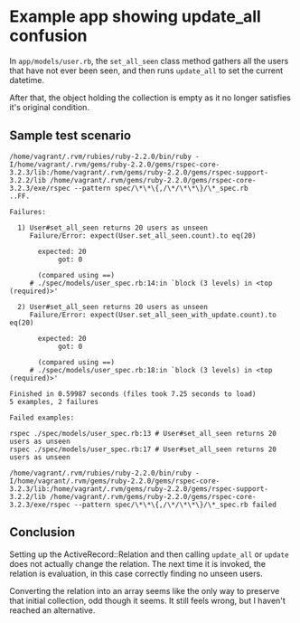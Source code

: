 # Example app showing update_all confusion

In `app/models/user.rb`, the `set_all_seen` class method gathers all
the users that have not ever been seen, and then runs `update_all` to
set the current datetime.

After that, the object holding the collection is empty as it no longer
satisfies it's original condition.

## Sample test scenario

```
/home/vagrant/.rvm/rubies/ruby-2.2.0/bin/ruby -I/home/vagrant/.rvm/gems/ruby-2.2.0/gems/rspec-core-3.2.3/lib:/home/vagrant/.rvm/gems/ruby-2.2.0/gems/rspec-support-3.2.2/lib /home/vagrant/.rvm/gems/ruby-2.2.0/gems/rspec-core-3.2.3/exe/rspec --pattern spec/\*\*\{,/\*/\*\*\}/\*_spec.rb
..FF.

Failures:

  1) User#set_all_seen returns 20 users as unseen
     Failure/Error: expect(User.set_all_seen.count).to eq(20)

       expected: 20
            got: 0

       (compared using ==)
     # ./spec/models/user_spec.rb:14:in `block (3 levels) in <top (required)>'

  2) User#set_all_seen returns 20 users as unseen
     Failure/Error: expect(User.set_all_seen_with_update.count).to eq(20)

       expected: 20
            got: 0

       (compared using ==)
     # ./spec/models/user_spec.rb:18:in `block (3 levels) in <top (required)>'

Finished in 0.59987 seconds (files took 7.25 seconds to load)
5 examples, 2 failures

Failed examples:

rspec ./spec/models/user_spec.rb:13 # User#set_all_seen returns 20 users as unseen
rspec ./spec/models/user_spec.rb:17 # User#set_all_seen returns 20 users as unseen

/home/vagrant/.rvm/rubies/ruby-2.2.0/bin/ruby -I/home/vagrant/.rvm/gems/ruby-2.2.0/gems/rspec-core-3.2.3/lib:/home/vagrant/.rvm/gems/ruby-2.2.0/gems/rspec-support-3.2.2/lib /home/vagrant/.rvm/gems/ruby-2.2.0/gems/rspec-core-3.2.3/exe/rspec --pattern spec/\*\*\{,/\*/\*\*\}/\*_spec.rb failed
```

## Conclusion

Setting up the ActiveRecord::Relation and then calling `update_all` or
`update` does not actually change the relation. The next time it is
invoked, the relation is evaluation, in this case correctly finding no
unseen users.

Converting the relation into an array seems like the only way to
preserve that initial collection, odd though it seems. It still feels
wrong, but I haven't reached an alternative.
